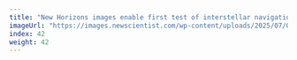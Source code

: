 ```yaml
---
title: "New Horizons images enable first test of interstellar navigation"
imageUrl: "https://images.newscientist.com/wp-content/uploads/2025/07/02154153/SEI_257622793.jpg?width=788"
index: 42
weight: 42
---
```

